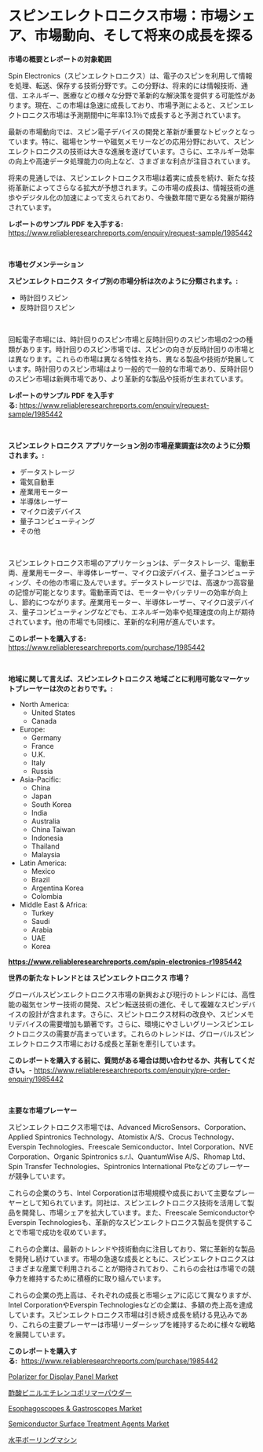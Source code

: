 <p><h1>スピンエレクトロニクス市場：市場シェア、市場動向、そして将来の成長を探る</h1></p><p><strong>市場の概要とレポートの対象範囲</strong></p>
<p><p>Spin Electronics（スピンエレクトロニクス）は、電子のスピンを利用して情報を処理、転送、保存する技術分野です。この分野は、将来的には情報技術、通信、エネルギー、医療などの様々な分野で革新的な解決策を提供する可能性があります。現在、この市場は急速に成長しており、市場予測によると、スピンエレクトロニクス市場は予測期間中に年率13.1％で成長すると予測されています。</p><p>最新の市場動向では、スピン電子デバイスの開発と革新が重要なトピックとなっています。特に、磁場センサーや磁気メモリーなどの応用分野において、スピンエレクトロニクスの技術は大きな進展を遂げています。さらに、エネルギー効率の向上や高速データ処理能力の向上など、さまざまな利点が注目されています。</p><p>将来の見通しでは、スピンエレクトロニクス市場は着実に成長を続け、新たな技術革新によってさらなる拡大が予想されます。この市場の成長は、情報技術の進歩やデジタル化の加速によって支えられており、今後数年間で更なる発展が期待されています。</p></p>
<p><strong>レポートのサンプル PDF を入手する:</strong> <a href="https://www.reliableresearchreports.com/enquiry/request-sample/1985442">https://www.reliableresearchreports.com/enquiry/request-sample/1985442</a></p>
<p>&nbsp;</p>
<p><strong>市場セグメンテーション</strong></p>
<p><strong>スピンエレクトロニクス タイプ別の市場分析は次のように分類されます。:</strong></p>
<p><ul><li>時計回りスピン</li><li>反時計回りスピン</li></ul></p>
<p>&nbsp;</p>
<p><p>回転電子市場には、時計回りのスピン市場と反時計回りのスピン市場の2つの種類があります。時計回りのスピン市場では、スピンの向きが反時計回りの市場とは異なります。これらの市場は異なる特性を持ち、異なる製品や技術が発展しています。時計回りのスピン市場はより一般的で一般的な市場であり、反時計回りのスピン市場は新興市場であり、より革新的な製品や技術が生まれています。</p></p>
<p><strong>レポートのサンプル PDF を入手する:</strong>&nbsp;<a href="https://www.reliableresearchreports.com/enquiry/request-sample/1985442">https://www.reliableresearchreports.com/enquiry/request-sample/1985442</a></p>
<p>&nbsp;</p>
<p><strong> スピンエレクトロニクス アプリケーション別の市場産業調査は次のように分類されます。:</strong></p>
<p><ul><li>データストレージ</li><li>電気自動車</li><li>産業用モーター</li><li>半導体レーザー</li><li>マイクロ波デバイス</li><li>量子コンピューティング</li><li>その他</li></ul></p>
<p>&nbsp;</p>
<p><p>スピンエレクトロニクス市場のアプリケーションは、データストレージ、電動車両、産業用モーター、半導体レーザー、マイクロ波デバイス、量子コンピューティング、その他の市場に及んでいます。データストレージでは、高速かつ高容量の記憶が可能となります。電動車両では、モーターやバッテリーの効率が向上し、節約につながります。産業用モーター、半導体レーザー、マイクロ波デバイス、量子コンピューティングなどでも、エネルギー効率や処理速度の向上が期待されています。他の市場でも同様に、革新的な利用が進んでいます。</p></p>
<p><strong>このレポートを購入する:</strong>&nbsp; <a href="https://www.reliableresearchreports.com/purchase/1985442">https://www.reliableresearchreports.com/purchase/1985442</a></p>
<p>&nbsp;</p>
<p><strong>地域に関して言えば、スピンエレクトロニクス 地域ごとに利用可能なマーケットプレーヤーは次のとおりです。:</strong></p>
<p><ul>
    <li>
        North America:
        <ul>
            <li>United States</li>
            <li>Canada</li>
        </ul>
    </li>
    <li>
        Europe:
        <ul>
            <li>Germany</li>
            <li>France</li>
            <li>U.K.</li>
            <li>Italy</li>
            <li>Russia</li>
        </ul>
    </li>
    <li>
        Asia-Pacific:
        <ul>
            <li>China</li>
            <li>Japan</li>
            <li>South Korea</li>
            <li>India</li>
            <li>Australia</li>
            <li>China Taiwan</li>
            <li>Indonesia</li>
            <li>Thailand</li>
            <li>Malaysia</li>
        </ul>
    </li>
    <li>
        Latin America:
        <ul>
            <li>Mexico</li>
            <li>Brazil</li>
            <li>Argentina Korea</li>
            <li>Colombia</li>
        </ul>
    </li>
    <li>
        Middle East & Africa:
        <ul>
            <li>Turkey</li>
            <li>Saudi</li>
            <li>Arabia</li>
            <li>UAE</li>
            <li>Korea</li>
        </ul>
    </li>
    </ul></p>
<p><strong><a href="https://www.reliableresearchreports.com/spin-electronics-r1985442">https://www.reliableresearchreports.com/spin-electronics-r1985442</a></strong>&nbsp;</p>
<p><strong>世界の新たなトレンドとは スピンエレクトロニクス 市場？</strong></p>
<p><p>グローバルスピンエレクトロニクス市場の新興および現行のトレンドには、高性能の磁気センサー技術の開発、スピン転送技術の進化、そして複雑なスピンデバイスの設計が含まれます。さらに、スピントロニクス材料の改良や、スピンメモリデバイスの需要増加も顕著です。さらに、環境にやさしいグリーンスピンエレクトロニクスの需要が高まっています。これらのトレンドは、グローバルスピンエレクトロニクス市場における成長と革新を牽引しています。</p></p>
<p><strong>このレポートを購入する前に、質問がある場合は問い合わせるか、共有してください。</strong>- <a href="https://www.reliableresearchreports.com/enquiry/pre-order-enquiry/1985442">https://www.reliableresearchreports.com/enquiry/pre-order-enquiry/1985442</a></p>
<p>&nbsp;</p>
<p><strong>主要な市場プレーヤー</strong></p>
<p><p>スピンエレクトロニクス市場では、Advanced MicroSensors、Corporation、Applied Spintronics Technology、Atomistix A/S、Crocus Technology、Everspin Technologies、Freescale Semiconductor、Intel Corporation、NVE Corporation、Organic Spintronics s.r.l、QuantumWise A/S、Rhomap Ltd、Spin Transfer Technologies、Spintronics International Pteなどのプレーヤーが競争しています。</p><p>これらの企業のうち、Intel Corporationは市場規模や成長において主要なプレーヤーとして知られています。同社は、スピンエレクトロニクス技術を活用して製品を開発し、市場シェアを拡大しています。また、Freescale SemiconductorやEverspin Technologiesも、革新的なスピンエレクトロニクス製品を提供することで市場で成功を収めています。</p><p>これらの企業は、最新のトレンドや技術動向に注目しており、常に革新的な製品を開発し続けています。市場の急速な成長とともに、スピンエレクトロニクスはさまざまな産業で利用されることが期待されており、これらの会社は市場での競争力を維持するために積極的に取り組んでいます。</p><p>これらの企業の売上高は、それぞれの成長と市場シェアに応じて異なりますが、Intel CorporationやEverspin Technologiesなどの企業は、多額の売上高を達成しています。スピンエレクトロニクス市場は引き続き成長を続ける見込みであり、これらの主要プレーヤーは市場リーダーシップを維持するために様々な戦略を展開しています。</p></p>
<p><strong>このレポートを購入する:</strong>&nbsp;&nbsp;<a href="https://www.reliableresearchreports.com/purchase/1985442">https://www.reliableresearchreports.com/purchase/1985442</a></p>
<p><p><a href="https://three-jumbo-f6d.notion.site/Polarizer-for-Display-Panel-Market-Analysis-and-Sze-Forecasted-for-period-from-2024-to-2031-812a5faf1956447cb66317f300d85182">Polarizer for Display Panel Market</a></p><p><a href="https://medium.com/@rodhoppe07/%E3%83%93%E3%83%8B%E3%83%AB%E3%82%A2%E3%82%BB%E3%83%86%E3%83%BC%E3%83%88%E3%82%A8%E3%83%81%E3%83%AC%E3%83%B3%E5%85%B1%E9%87%8D%E5%90%88%E4%BD%93%E7%B2%89%E6%9C%AB%E5%B8%82%E5%A0%B4%E3%81%AE%E5%88%86%E6%9E%90-%E3%82%B0%E3%83%AD%E3%83%BC%E3%83%90%E3%83%AB%E7%94%A3%E6%A5%AD%E3%81%AE%E8%A6%8B%E8%A7%A3%E3%81%A8%E4%BA%88%E6%B8%AC-2024%E5%B9%B4%E3%81%8B%E3%82%892031%E5%B9%B4-1fbe692dd46e">酢酸ビニルエチレンコポリマーパウダー</a></p><p><a href="https://github.com/globismark/Market-Research-Report-List-3/blob/main/esophagoscopes-gastroscopes-market.md">Esophagoscopes & Gastroscopes Market</a></p><p><a href="https://noble-drawer-34c.notion.site/Semiconductor-Surface-Treatment-Agents-Market-Outlook-Industry-Overview-and-Forecast-2024-to-2031-81152c2585304de0adf4015af9cdd05c">Semiconductor Surface Treatment Agents Market</a></p><p><a href="https://medium.com/@abdielkilback/%E6%AC%A1%E3%81%AE%E6%96%87%E3%82%92%E6%97%A5%E6%9C%AC%E8%AA%9E%E3%81%AB%E7%BF%BB%E8%A8%B3%E3%81%97%E3%81%BE%E3%81%99-2024%E5%B9%B4%E3%81%8B%E3%82%892031%E5%B9%B4%E3%81%AE%E9%96%93%E3%81%AE%E6%B0%B4%E5%B9%B3%E3%83%9C%E3%83%BC%E3%83%AA%E3%83%B3%E3%82%B0%E6%A9%9F%E5%B8%82%E5%A0%B4%E5%8B%95%E5%90%91%E3%81%A8%E5%B8%82%E5%A0%B4%E5%88%86%E6%9E%90%E3%81%AE%E4%BA%88%E6%B8%AC-7929c7987a4b">水平ボーリングマシン</a></p></p>